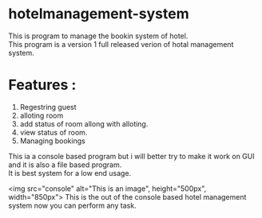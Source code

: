 # hotelmanagement-system
This is program to manage the bookin system of hotel.
<br>
This program is a version 1 full released verion of hotal management system.
<br>
# Features : <br>
1. Regestring guest
2. alloting room
3. add status of room allong with alloting.
4. view status of room.
5. Managing bookings

This ia a console based program but i will better try to make it work on GUI and it is also a file based program. <br>
It is best system for a low end usage.

<img src="console" alt="This is an image", height="500px", width="850px">
This is the out of the console based hotel management system now you can perform any task.
